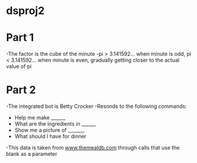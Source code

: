# dsproj2

# Part 1
-The factor is the cube of the minute
-pi > 3.141592... when minute is odd, pi < 3.141592... when minute is even, gradually getting closer to the actual value of pi

# Part 2
-The integrated bot is Betty Crocker
-Resonds to the following commands:
  - Help me make ______
  - What are the ingredients in ______
  - Show me a picture of _______
  - What should I have for dinner
    
-This data is taken from www.themealdb.com through calls that use the blank as a parameter
